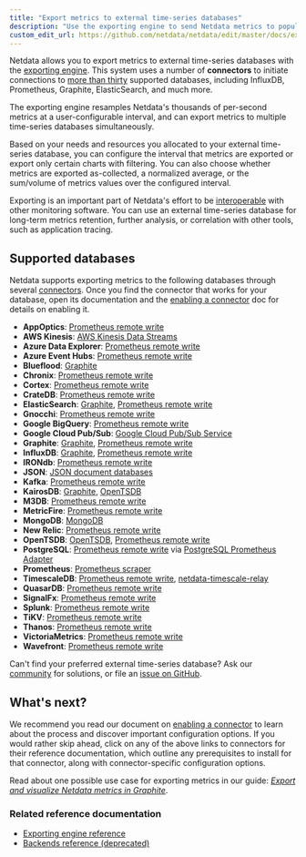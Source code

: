 ```yaml
---
title: "Export metrics to external time-series databases"
description: "Use the exporting engine to send Netdata metrics to popular external time series databases for long-term storage or further analysis."
custom_edit_url: https://github.com/netdata/netdata/edit/master/docs/export/external-databases.md
---
```




Netdata allows you to export metrics to external time-series databases with the [exporting
engine](/docs/agent/exporting). This system uses a number of **connectors** to initiate connections to [more than
thirty](#supported-databases) supported databases, including InfluxDB, Prometheus, Graphite, ElasticSearch, and much
more. 

The exporting engine resamples Netdata's thousands of per-second metrics at a user-configurable interval, and can export
metrics to multiple time-series databases simultaneously.

Based on your needs and resources you allocated to your external time-series database, you can configure the interval
that metrics are exported or export only certain charts with filtering. You can also choose whether metrics are exported
as-collected, a normalized average, or the sum/volume of metrics values over the configured interval.

Exporting is an important part of Netdata's effort to be [interoperable](/docs/overview/netdata-monitoring-stack)
with other monitoring software. You can use an external time-series database for long-term metrics retention, further
analysis, or correlation with other tools, such as application tracing.

## Supported databases

Netdata supports exporting metrics to the following databases through several
[connectors](/docs/agent/exporting#features). Once you find the connector that works for your database, open its
documentation and the [enabling a connector](/docs/export/enable-connector) doc for details on enabling it.

-   **AppOptics**: [Prometheus remote write](/docs/agent/exporting/prometheus/remote_write)
-   **AWS Kinesis**: [AWS Kinesis Data Streams](/docs/agent/exporting/aws_kinesis)
-   **Azure Data Explorer**: [Prometheus remote write](/docs/agent/exporting/prometheus/remote_write)
-   **Azure Event Hubs**: [Prometheus remote write](/docs/agent/exporting/prometheus/remote_write)
-   **Blueflood**: [Graphite](/docs/agent/exporting/graphite)
-   **Chronix**: [Prometheus remote write](/docs/agent/exporting/prometheus/remote_write)
-   **Cortex**: [Prometheus remote write](/docs/agent/exporting/prometheus/remote_write)
-   **CrateDB**: [Prometheus remote write](/docs/agent/exporting/prometheus/remote_write)
-   **ElasticSearch**: [Graphite](/docs/agent/exporting/graphite), [Prometheus remote
    write](/docs/agent/exporting/prometheus/remote_write)
-   **Gnocchi**: [Prometheus remote write](/docs/agent/exporting/prometheus/remote_write)
-   **Google BigQuery**: [Prometheus remote write](/docs/agent/exporting/prometheus/remote_write)
-   **Google Cloud Pub/Sub**: [Google Cloud Pub/Sub Service](/docs/agent/exporting/pubsub)
-   **Graphite**: [Graphite](/docs/agent/exporting/graphite), [Prometheus remote
    write](/docs/agent/exporting/prometheus/remote_write)
-   **InfluxDB**: [Graphite](/docs/agent/exporting/graphite), [Prometheus remote
    write](/docs/agent/exporting/prometheus/remote_write)
-   **IRONdb**: [Prometheus remote write](/docs/agent/exporting/prometheus/remote_write)
-   **JSON**: [JSON document databases](/docs/agent/exporting/json)
-   **Kafka**: [Prometheus remote write](/docs/agent/exporting/prometheus/remote_write)
-   **KairosDB**: [Graphite](/docs/agent/exporting/graphite), [OpenTSDB](/docs/agent/exporting/opentsdb)
-   **M3DB**: [Prometheus remote write](/docs/agent/exporting/prometheus/remote_write)
-   **MetricFire**: [Prometheus remote write](/docs/agent/exporting/prometheus/remote_write)
-   **MongoDB**: [MongoDB](/docs/agent/exporting/mongodb)
-   **New Relic**: [Prometheus remote write](/docs/agent/exporting/prometheus/remote_write)
-   **OpenTSDB**: [OpenTSDB](/docs/agent/exporting/opentsdb), [Prometheus remote
    write](/docs/agent/exporting/prometheus/remote_write)
-   **PostgreSQL**: [Prometheus remote write](/docs/agent/exporting/prometheus/remote_write)
    via [PostgreSQL Prometheus Adapter](https://github.com/CrunchyData/postgresql-prometheus-adapter)
-   **Prometheus**: [Prometheus scraper](/docs/agent/exporting/prometheus)
-   **TimescaleDB**: [Prometheus remote write](/docs/agent/exporting/prometheus/remote_write),
    [netdata-timescale-relay](/docs/agent/exporting/timescale)
-   **QuasarDB**: [Prometheus remote write](/docs/agent/exporting/prometheus/remote_write)
-   **SignalFx**: [Prometheus remote write](/docs/agent/exporting/prometheus/remote_write)
-   **Splunk**: [Prometheus remote write](/docs/agent/exporting/prometheus/remote_write)
-   **TiKV**: [Prometheus remote write](/docs/agent/exporting/prometheus/remote_write)
-   **Thanos**: [Prometheus remote write](/docs/agent/exporting/prometheus/remote_write)
-   **VictoriaMetrics**: [Prometheus remote write](/docs/agent/exporting/prometheus/remote_write)
-   **Wavefront**: [Prometheus remote write](/docs/agent/exporting/prometheus/remote_write)

Can't find your preferred external time-series database? Ask our [community](https://community.netdata.cloud/) for
solutions, or file an [issue on
GitHub](https://github.com/netdata/netdata/issues/new?assignees=&labels=bug%2Cneeds+triage&template=BUG_REPORT.yml).

## What's next?

We recommend you read our document on [enabling a connector](/docs/export/enable-connector) to learn about the
process and discover important configuration options. If you would rather skip ahead, click on any of the above links to
connectors for their reference documentation, which outline any prerequisites to install for that connector, along with
connector-specific configuration options.

Read about one possible use case for exporting metrics in our guide: [_Export and visualize Netdata metrics in
Graphite_](/guides/export/export-netdata-metrics-graphite).

### Related reference documentation

-   [Exporting engine reference](/docs/agent/exporting)
-   [Backends reference (deprecated)](/docs/agent/backends)


